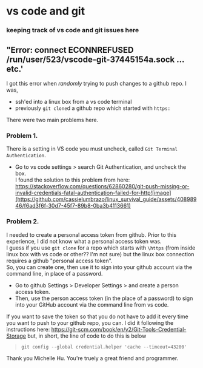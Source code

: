 # vs code and git 
### keeping track of vs code and git issues here 

## "Error: connect ECONNREFUSED /run/user/523/vscode-git-37445154a.sock ... etc.'
I got this error when *randomly* trying to push changes to a github repo. I was, 
* ssh'ed into a linux box from a vs code terminal
* previously `git clone`d a github repo which started with `https:`

There were two main problems here. 

### Problem 1. 
There is a setting in VS code you must uncheck, called `Git Terminal Authentication`.
* Go to vs code settings > search Git Authentication, and uncheck the box.\
I found the solution to this problem from here: https://stackoverflow.com/questions/62860280/git-push-missing-or-invalid-credentials-fatal-authentication-failed-for-http![image](https://github.com/cassielumbrazo/linux_survival_guide/assets/40898946/f6ad3f6f-30d7-45f7-89b8-0ba3b4113661)

### Problem 2. 
I needed to create a personal access token from github.
Prior to this experience, I did not know what a personal access token was.\
I guess if you use `git clone` for a repo which starts with `\https` (from inside linux box with vs code or other?? I'm not sure) but the linux box connection requires a github "personal access token".\
So, you can create one, then use it to sign into your github account via the command line, in place of a password.
* Go to github Settings > Developer Settings > and create a person access token.
* Then, use the person access token (in the place of a password) to sign into your GitHub account via the command line from vs code.

If you want to save the token so that you do not have to add it every time you want to push to your github repo, you can. 
I did it following the instructions here: https://git-scm.com/book/en/v2/Git-Tools-Credential-Storage
but, in short, the line of code to do this is below
> `git config --global credential.helper 'cache --timeout=43200'`

Thank you Michelle Hu. You're truely a great friend and programmer. 
